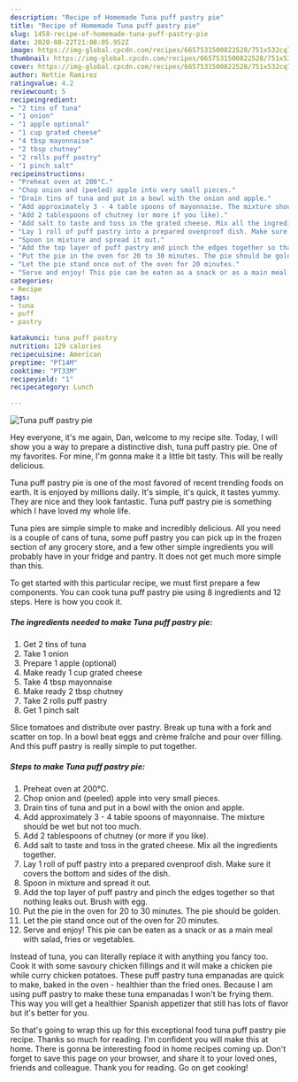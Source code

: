 ```yaml
---
description: "Recipe of Homemade Tuna puff pastry pie"
title: "Recipe of Homemade Tuna puff pastry pie"
slug: 1458-recipe-of-homemade-tuna-puff-pastry-pie
date: 2020-08-22T21:08:05.952Z
image: https://img-global.cpcdn.com/recipes/6657531500822528/751x532cq70/tuna-puff-pastry-pie-recipe-main-photo.jpg
thumbnail: https://img-global.cpcdn.com/recipes/6657531500822528/751x532cq70/tuna-puff-pastry-pie-recipe-main-photo.jpg
cover: https://img-global.cpcdn.com/recipes/6657531500822528/751x532cq70/tuna-puff-pastry-pie-recipe-main-photo.jpg
author: Nettie Ramirez
ratingvalue: 4.2
reviewcount: 5
recipeingredient:
- "2 tins of tuna"
- "1 onion"
- "1 apple optional"
- "1 cup grated cheese"
- "4 tbsp mayonnaise"
- "2 tbsp chutney"
- "2 rolls puff pastry"
- "1 pinch salt"
recipeinstructions:
- "Preheat oven at 200°C."
- "Chop onion and (peeled) apple into very small pieces."
- "Drain tins of tuna and put in a bowl with the onion and apple."
- "Add approximately 3 - 4 table spoons of mayonnaise. The mixture should be wet but not too much."
- "Add 2 tablespoons of chutney (or more if you like)."
- "Add salt to taste and toss in the grated cheese. Mix all the ingredients together."
- "Lay 1 roll of puff pastry into a prepared ovenproof dish. Make sure it covers the bottom and sides of the dish."
- "Spoon in mixture and spread it out."
- "Add the top layer of puff pastry and pinch the edges together so that nothing leaks out. Brush with egg."
- "Put the pie in the oven for 20 to 30 minutes. The pie should be golden."
- "Let the pie stand once out of the oven for 20 minutes."
- "Serve and enjoy! This pie can be eaten as a snack or as a main meal with salad, fries or vegetables."
categories:
- Recipe
tags:
- tuna
- puff
- pastry

katakunci: tuna puff pastry 
nutrition: 129 calories
recipecuisine: American
preptime: "PT14M"
cooktime: "PT33M"
recipeyield: "1"
recipecategory: Lunch

---
```



![Tuna puff pastry pie](https://img-global.cpcdn.com/recipes/6657531500822528/751x532cq70/tuna-puff-pastry-pie-recipe-main-photo.jpg)

Hey everyone, it's me again, Dan, welcome to my recipe site. Today, I will show you a way to prepare a distinctive dish, tuna puff pastry pie. One of my favorites. For mine, I'm gonna make it a little bit tasty. This will be really delicious.

Tuna puff pastry pie is one of the most favored of recent trending foods on earth. It is enjoyed by millions daily. It's simple, it's quick, it tastes yummy. They are nice and they look fantastic. Tuna puff pastry pie is something which I have loved my whole life.

Tuna pies are simple simple to make and incredibly delicious. All you need is a couple of cans of tuna, some puff pastry you can pick up in the frozen section of any grocery store, and a few other simple ingredients you will probably have in your fridge and pantry. It does not get much more simple than this.


To get started with this particular recipe, we must first prepare a few components. You can cook tuna puff pastry pie using 8 ingredients and 12 steps. Here is how you cook it.

<!--inarticleads1-->

##### The ingredients needed to make Tuna puff pastry pie:

1. Get 2 tins of tuna
1. Take 1 onion
1. Prepare 1 apple (optional)
1. Make ready 1 cup grated cheese
1. Take 4 tbsp mayonnaise
1. Make ready 2 tbsp chutney
1. Take 2 rolls puff pastry
1. Get 1 pinch salt


Slice tomatoes and distribute over pastry. Break up tuna with a fork and scatter on top. In a bowl beat eggs and crème fraîche and pour over filling. And this puff pastry is really simple to put together. 

<!--inarticleads2-->

##### Steps to make Tuna puff pastry pie:

1. Preheat oven at 200°C.
1. Chop onion and (peeled) apple into very small pieces.
1. Drain tins of tuna and put in a bowl with the onion and apple.
1. Add approximately 3 - 4 table spoons of mayonnaise. The mixture should be wet but not too much.
1. Add 2 tablespoons of chutney (or more if you like).
1. Add salt to taste and toss in the grated cheese. Mix all the ingredients together.
1. Lay 1 roll of puff pastry into a prepared ovenproof dish. Make sure it covers the bottom and sides of the dish.
1. Spoon in mixture and spread it out.
1. Add the top layer of puff pastry and pinch the edges together so that nothing leaks out. Brush with egg.
1. Put the pie in the oven for 20 to 30 minutes. The pie should be golden.
1. Let the pie stand once out of the oven for 20 minutes.
1. Serve and enjoy! This pie can be eaten as a snack or as a main meal with salad, fries or vegetables.


Instead of tuna, you can literally replace it with anything you fancy too. Cook it with some savoury chicken fillings and it will make a chicken pie while curry chicken potatoes. These puff pastry tuna empanadas are quick to make, baked in the oven - healthier than the fried ones. Because I am using puff pastry to make these tuna empanadas I won&#39;t be frying them. This way you will get a healthier Spanish appetizer that still has lots of flavor but it&#39;s better for you. 

So that's going to wrap this up for this exceptional food tuna puff pastry pie recipe. Thanks so much for reading. I'm confident you will make this at home. There is gonna be interesting food in home recipes coming up. Don't forget to save this page on your browser, and share it to your loved ones, friends and colleague. Thank you for reading. Go on get cooking!
